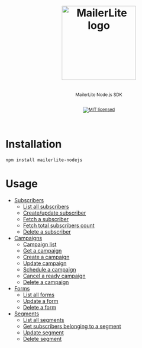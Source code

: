 <div align="center">
  <h1>
    <br/>
    <a href="https://www.mailerlite.com"><img src="https://www.mailerlite.com/assets/SEO/mailerlite.png" alt="MailerLite logo" width="200px"/></a>
    <br />
  </h1>
  <sup>
    <br />
    MailerLite Node.js SDK
    <br />
    <br />

[![MIT licensed](https://img.shields.io/badge/license-MIT-blue.svg)](./LICENSE.md)

  </sup>
  <br />
</div>


# Installation

```bash
npm install mailerlite-nodejs
```

# Usage
- [Subscribers](src/modules/subscribers/README.md)
  * [List all subscribers](src/modules/subscribers/README.md#list-all-subscribers)
  * [Create/update subscriber](src/modules/subscribers/README.md#createupdate-subscriber)
  * [Fetch a subscriber](src/modules/subscribers/README.md#fetch-a-subscriber)
  * [Fetch total subscribers count](src/modules/subscribers/README.md#fetch-total-subscribers-count)
  * [Delete a subscriber](src/modules/subscribers/README.md#delete-a-subscriber)
- [Campaigns](src/modules/campaigns/README.md)
    * [Campaign list](src/modules/campaigns/README.md#campaign-list)
    * [Get a campaign](src/modules/campaigns/README.md#get-a-campaign)
    * [Create a campaign](src/modules/campaigns/README.md#create-a-campaign)
    * [Update campaign](src/modules/campaigns/README.md#update-campaign)
    * [Schedule a campaign](src/modules/campaigns/README.md#schedule-a-campaign)
    * [Cancel a ready campaign](src/modules/campaigns/README.md#cancel-a-ready-campaign)
    * [Delete a campaign](src/modules/campaigns/README.md#delete-a-campaign)
- [Forms](src/modules/forms/README.md)
    * [List all forms](src/modules/forms/README.md#list-all-forms)
    * [Update a form](src/modules/forms/README.md#update-a-form)
    * [Delete a form](src/modules/forms/README.md#delete-a-form)
- [Segments](src/modules/segments/README.md)
    * [List all segments](src/modules/segments/README.md#list-all-segments)
    * [Get subscribers belonging to a segment](src/modules/segments/README.md#get-subscribers-belonging-to-a-segment)
    * [Update segment](src/modules/segments/README.md#update-segment)
    * [Delete segment](src/modules/segments/README.md#delete-segment)
